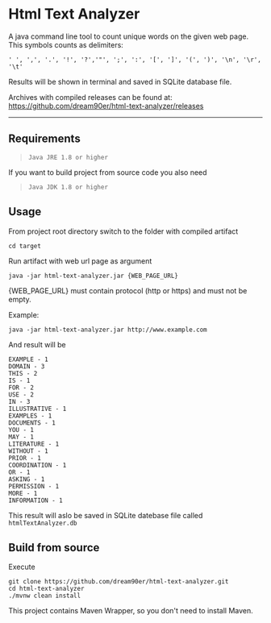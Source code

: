 # Html Text Analyzer #

A java command line tool to count unique words on the given web page.
This symbols counts as delimiters: 
```
' ', ',', '.', '!', '?','"', ';', ':', '[', ']', '(', ')', '\n', '\r', '\t'
```

Results will be shown in terminal and saved in SQLite database file.

Archives with compiled releases can be found at: https://github.com/dream90er/html-text-analyzer/releases

---

## Requirements

>     Java JRE 1.8 or higher

If you want to build project from source code you also need

>     Java JDK 1.8 or higher

## Usage

From project root directory switch to the folder with compiled artifact

```
cd target
```
Run artifact with web url page as argument
```
java -jar html-text-analyzer.jar {WEB_PAGE_URL}
```
{WEB_PAGE_URL} must contain protocol (http or https) and must not be empty.

Example:
```
java -jar html-text-analyzer.jar http://www.example.com
```
And result will be
```
EXAMPLE - 1
DOMAIN - 3
THIS - 2
IS - 1
FOR - 2
USE - 2
IN - 3
ILLUSTRATIVE - 1
EXAMPLES - 1
DOCUMENTS - 1
YOU - 1
MAY - 1
LITERATURE - 1
WITHOUT - 1
PRIOR - 1
COORDINATION - 1
OR - 1
ASKING - 1
PERMISSION - 1
MORE - 1
INFORMATION - 1
```
This result will aslo be saved in SQLite datebase file called <code>htmlTextAnalyzer.db</code>

## Build from source

Execute
```
git clone https://github.com/dream90er/html-text-analyzer.git
cd html-text-analyzer
./mvnw clean install
```
This project contains Maven Wrapper, so you don't need to install Maven.